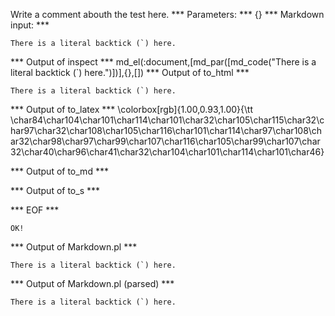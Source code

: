 Write a comment abouth the test here.
*** Parameters: ***
{}
*** Markdown input: ***

``There is a literal backtick (`) here.``


*** Output of inspect ***
md_el(:document,[md_par([md_code("There is a literal backtick (`) here.")])],{},[])
*** Output of to_html ***

<p><code>There is a literal backtick (`) here.</code></p>

*** Output of to_latex ***
\colorbox[rgb]{1.00,0.93,1.00}{\tt \char84\char104\char101\char114\char101\char32\char105\char115\char32\char97\char32\char108\char105\char116\char101\char114\char97\char108\char32\char98\char97\char99\char107\char116\char105\char99\char107\char32\char40\char96\char41\char32\char104\char101\char114\char101\char46}


*** Output of to_md ***



*** Output of to_s ***

*** EOF ***



	OK!



*** Output of Markdown.pl ***
<p><code>There is a literal backtick (`) here.</code></p>

*** Output of Markdown.pl (parsed) ***
<p
     ><code>There is a literal backtick (`) here.</code
   ></p
 >